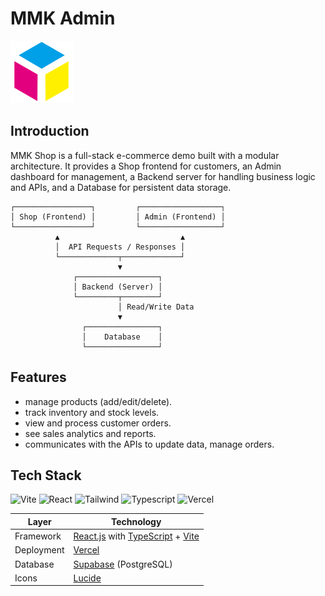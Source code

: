 # MMK Admin
<a href="https://mmk-admin.vercel.app/" target="_blank">
<img src="public/mmk-icon.svg" alt="icon" width="100" /><br>
</a> 

## Introduction
MMK Shop is a full-stack e-commerce demo built with a modular architecture. It provides a Shop frontend for customers, an Admin dashboard for management, a Backend server for handling business logic and APIs, and a Database for persistent data storage.

    ┌─────────────────┐         ┌──────────────────┐
    │ Shop (Frontend) │         │ Admin (Frontend) │
    └─────────────────┘         └──────────────────┘
              ▲                           ▲
              │  API Requests / Responses │ 
              └─────────────┬─────────────┘
                            ▼             
                  ┌──────────────────┐  
                  │ Backend (Server) │ 
                  └─────────┬────────┘
                            │ Read/Write Data
                            ▼
                    ┌────────────────┐
                    │    Database    │
                    └────────────────┘

## Features
* manage products (add/edit/delete).
* track inventory and stock levels.
* view and process customer orders.
* see sales analytics and reports.
* communicates with the APIs to update data, manage orders.

## Tech Stack
![Vite](https://img.shields.io/badge/Vite-646CFF?style=for-the-badge&logo=vite&logoColor=white)
![React](https://img.shields.io/badge/React-61DAFB?style=for-the-badge&logo=react&logoColor=black)
![Tailwind](https://img.shields.io/badge/TailwindCSS-38B2AC?style=for-the-badge&logo=tailwind-css&logoColor=white)
![Typescript](https://img.shields.io/badge/TypeScript-3178C6?style=for-the-badge&logo=typescript&logoColor=white)
![Vercel](https://img.shields.io/badge/Vercel-000000?style=for-the-badge&logo=vercel&logoColor=white)

| Layer        | Technology |
| ------------ | ---------- |
| Framework    | [React.js](https://react.dev/) with [TypeScript](https://www.typescriptlang.org/) + [Vite](https://vitejs.dev/) |
| Deployment   | [Vercel](https://vercel.com/) |
| Database      | [Supabase](https://supabase.com/) (PostgreSQL)                              |
| Icons        | [Lucide](https://lucide.dev/) |
